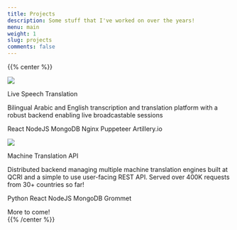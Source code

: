 ```yaml
---
title: Projects
description: Some stuff that I've worked on over the years!
menu: main
weight: 1
slug: projects
comments: false
---
```

{{% center %}}
<div class="project-list">
  <div class="project" onclick="window.location.href='/projects/live-speech-translation/'">
    <img src="/img/projects/live-speech-translation.png"></img>
    <div class="project-container">
      <p class="project-title">Live Speech Translation</p>
      <p class="project-description"> Bilingual Arabic and English transcription and translation platform with a robust backend enabling live broadcastable sessions</p>
      <p class="project-tags">
        <span class="project-tag">React</span>
        <span class="project-tag">NodeJS</span>
        <span class="project-tag">MongoDB</span>
        <span class="project-tag">Nginx</span>
        <span class="project-tag">Puppeteer</span>
        <span class="project-tag">Artillery.io</span>
      </p>
    </div>
  </div>
  <div class="project">
    <img src="/img/projects/machine-translation-api.png"></img>
    <div class="project-container">
      <p class="project-title">Machine Translation API</p>
      <p class="project-description"> Distributed backend managing multiple machine translation engines built at QCRI and a simple to use user-facing REST API. Served over 400K requests from 30+ countries so far! </p>
      <p class="project-tags">
        <span class="project-tag">Python</span>
        <span class="project-tag">React</span>
        <span class="project-tag">NodeJS</span>
        <span class="project-tag">MongoDB</span>
        <span class="project-tag">Grommet</span>
      </p>
    </div>
  </div>
  <div class="project"> More to come!</div>
</div>
{{% /center %}}